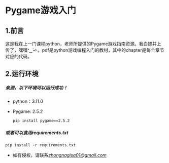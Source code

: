 # Pygame游戏入门

## 1.前言

这是我在上一门课程python，老师所提供的Pygame游戏指南资源。我白嫖并上传了，嘿嘿❛‿˂̵✧。pdf是python游戏编程入门的教材，其中的chapter是每个章节对应的代码。

## 2.运行环境

##### 亲测，以下环境可以运行成功！

- python：3.11.0

- Pygame: 2.5.2

  ``` shell
  pip install pygame==2.5.2
  ```

##### 或者可以食用requirements.txt

``` shell
pip install -r requirements.txt
```
- 如有侵权，请联系*zhongnagisa01@gmail.com*

